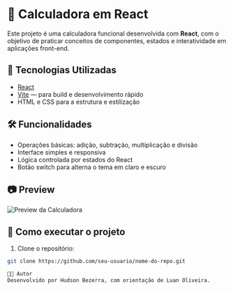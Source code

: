 # 🧮 Calculadora em React

Este projeto é uma calculadora funcional desenvolvida com **React**, com o objetivo de praticar conceitos de componentes, estados e interatividade em aplicações front-end.

## 🚀 Tecnologias Utilizadas

- [React](https://reactjs.org/)
- [Vite](https://vitejs.dev/) — para build e desenvolvimento rápido
- HTML e CSS para a estrutura e estilização

## 🛠️ Funcionalidades

- Operações básicas: adição, subtração, multiplicação e divisão
- Interface simples e responsiva
- Lógica controlada por estados do React
- Botão switch para alterna o tema em claro e escuro

## 📷 Preview

![Preview da Calculadora](https://github.com/NightHudson/calculadora-react) <!-- Atualize o nome da imagem ou remova esta seção, se necessário -->

## 📁 Como executar o projeto

1. Clone o repositório:

```bash
git clone https://github.com/seu-usuario/nome-do-repo.git

👨‍💻 Autor
Desenvolvido por Hudson Bezerra, com orientação de Luan Oliveira.
